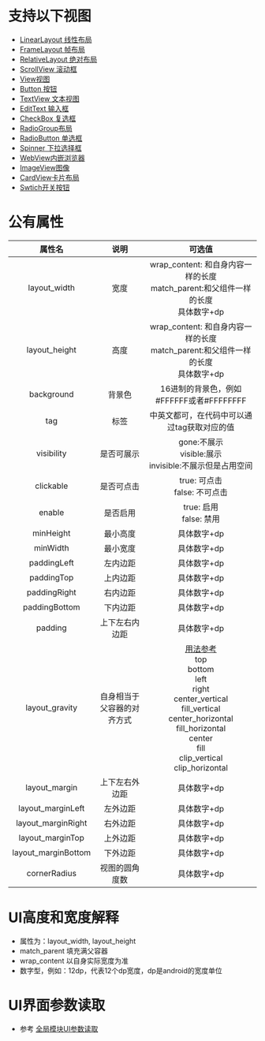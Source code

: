 
# 支持以下视图
- [LinearLayout 线性布局](/zh-cn/funcs/ui/linearlayout.md)
- [FrameLayout 帧布局](/zh-cn/funcs/ui/framelayout.md)
- [RelativeLayout 绝对布局](/zh-cn/funcs/ui/relativelayout.md)
- [ScrollView 滚动框](/zh-cn/funcs/ui/scrollview.md)
- [View视图](/zh-cn/funcs/ui/view.md)
- [Button 按钮](/zh-cn/funcs/ui/button.md)
- [TextView 文本视图](/zh-cn/funcs/ui/textview.md)
- [EditText 输入框](/zh-cn/funcs/ui/edittext.md)
- [CheckBox 复选框](/zh-cn/funcs/ui/checkbox.md)
- [RadioGroup布局](/zh-cn/funcs/ui/radiogroup.md)
- [RadioButton 单选框](/zh-cn/funcs/ui/radiobutton.md)
- [Spinner 下拉选择框](/zh-cn/funcs/ui/spinner.md)
- [WebView内嵌浏览器](/zh-cn/funcs/ui/webview.md)
- [ImageView图像](/zh-cn/funcs/ui/imageview.md)
- [CardView卡片布局](/zh-cn/funcs/ui/cardview.md)
- [Swtich开关按钮](/zh-cn/funcs/ui/switch.md)

# 公有属性

| 属性名 | 说明 | 可选值 |
| :------: | :------: | :------: |
| layout_width | 宽度 | wrap_content: 和自身内容一样的长度<br/> match_parent:和父组件一样的长度<br/>具体数字+dp |
| layout_height | 高度 | wrap_content: 和自身内容一样的长度<br/> match_parent:和父组件一样的长度<br/>具体数字+dp |
| background | 背景色 | 16进制的背景色，例如#FFFFFF或者#FFFFFFFF |
| tag | 标签 | 中英文都可，在代码中可以通过tag获取对应的值 |
| visibility | 是否可展示 | gone:不展示<br/>visible:展示<br/>invisible:不展示但是占用空间 |
| clickable | 是否可点击 | true: 可点击 <br/>false: 不可点击 |
| enable | 是否启用 | true: 启用 <br/>false: 禁用 |
| minHeight | 最小高度 | 具体数字+dp |
| minWidth | 最小宽度 | 具体数字+dp |
| paddingLeft | 左内边距 | 具体数字+dp |
| paddingTop | 上内边距 | 具体数字+dp |
| paddingRight | 右内边距 | 具体数字+dp |
| paddingBottom | 下内边距 | 具体数字+dp |
| padding | 上下左右内边距 | 具体数字+dp |
| layout_gravity | 自身相当于父容器的对齐方式 |[用法参考](https://blog.csdn.net/gaojinshan/article/details/44917205)<br/>top<br/>bottom<br/>left<br/>right<br/>center_vertical<br/>fill_vertical<br/>center_horizontal<br/>fill_horizontal<br/>center<br/>fill<br/>clip_vertical<br/>clip_horizontal<br/> |
| layout_margin | 上下左右外边距 | 具体数字+dp |
| layout_marginLeft | 左外边距 | 具体数字+dp |
| layout_marginRight | 右外边距 | 具体数字+dp |
| layout_marginTop | 上外边距 | 具体数字+dp |
| layout_marginBottom | 下外边距 | 具体数字+dp |
| cornerRadius | 视图的圆角度数 | 具体数字+dp |


# UI高度和宽度解释
- 属性为：layout_width, layout_height
- match_parent 填充满父容器
- wrap_content 以自身实际宽度为准
- 数字型，例如：12dp，代表12个dp宽度，dp是android的宽度单位

# UI界面参数读取

- 参考  [全局模块UI参数读取](/zh-cn/funcs/global/global.md#ui参数读取)